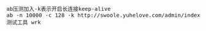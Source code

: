 
<pre>




ab压测加入-k表示开启长连接keep-alive
ab -n 10000 -c 128 -k http://swoole.yuhelove.com/admin/index/index
测试工具 wrk
</pre>